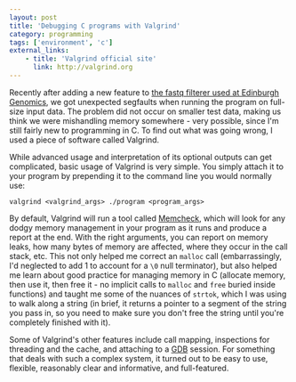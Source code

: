 ```yaml
---
layout: post
title: 'Debugging C programs with Valgrind'
category: programming
tags: ['environment', 'c']
external_links:
    - title: 'Valgrind official site'
      link: http://valgrind.org
---
```


Recently after adding a new feature to [the fastq filterer used at Edinburgh Genomics](https://github.com/EdinburghGenomics/Fastq-Filterer), we got unexpected segfaults when running the program on full-size input data. The problem did not occur on smaller test data, making us think we were mishandling memory somewhere - very possible, since I'm still fairly new to programming in C. To find out what was going wrong, I used a piece of software called Valgrind.

While advanced usage and interpretation of its optional outputs can get complicated, basic usage of Valgrind is very simple. You simply attach it to your program by prepending it to the command line you would normally use:

    valgrind <valgrind_args> ./program <program_args>

By default, Valgrind will run a tool called [Memcheck](http://valgrind.org/docs/manual/mc-manual.html), which will look for any dodgy memory management in your program as it runs and produce a report at the end. With the right arguments, you can report on memory leaks, how many bytes of memory are affected, where they occur in the call stack, etc. This not only helped me correct an `malloc` call (embarrassingly, I'd neglected to add 1 to account for a `\0` null terminator), but also helped me learn about good practice for managing memory in C (allocate memory, then use it, then free it - no implicit calls to `malloc` and `free` buried inside functions) and taught me some of the nuances of `strtok`, which I was using to walk along a string (in brief, it returns a pointer to a segment of the string you pass in, so you need to make sure you don't free the string until you're completely finished with it).

Some of Valgrind's other features include call mapping, inspections for threading and the cache, and attaching to a [GDB](https://www.gnu.org/software/gdb) session. For something that deals with such a complex system, it turned out to be easy to use, flexible, reasonably clear and informative, and full-featured.
